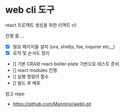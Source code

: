 # web cli 도구

react 프로젝트 생성을 위한 리액트 cli

진행 중....

- [x] 필요 패키지들 설치 (ora, shelljs, fse, inquirer etc,,,)
- [x] 로직 및 순서도 정리
- [] 기본 CRA와 react-boiler-plate 기반으로 테스트 준비
- [] react modules 진행
- [] 실행 명령어 함수
- [] 빌드 후 배포

참고 repo

- https://github.com/Manntrix/webli.git
